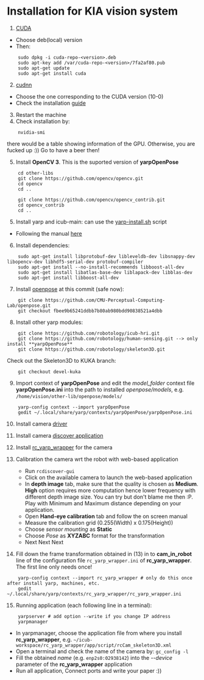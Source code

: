 # Installation for KIA vision system
1. [CUDA](https://developer.nvidia.com/cuda-downloads)
- Choose deb(local) version
- Then: 
```
    sudo dpkg -i cuda-repo-<version>.deb
    sudo apt-key add /var/cuda-repo-<version>/7fa2af80.pub
    sudo apt-get update
    sudo apt-get install cuda
```
2. [cudnn](https://developer.nvidia.com/rdp/cudnn-download)
- Choose the one corresponding to the CUDA version (10-0)
- Check the installation [guide](https://docs.nvidia.com/deeplearning/sdk/cudnn-install/index.html)

3. Restart the machine
4. Check installation by:
```
    nvidia-smi
```
there would be a table showing information of the GPU. Otherwise, you are fucked up :)) Go to have a beer then!

5. Install **OpenCV 3**. This is the suported version of **yarpOpenPose**
```
	cd other-libs
	git clone https://github.com/opencv/opencv.git
	cd opencv
	cd ..
	 
	git clone https://github.com/opencv/opencv_contrib.git
	cd opencv_contrib
	cd ..
```

5. Install yarp and icub-main: can use the [yarp-install.sh](https://github.com/towardthesea/KIA_vision_setting/blob/master/yarp-install.sh) script
- Following the manual [here](http://wiki.icub.org/wiki/Linux:Installation_from_sources)

6. Install dependencies:
```
	sudo apt-get install libprotobuf-dev libleveldb-dev libsnappy-dev libopencv-dev libhdf5-serial-dev protobuf-compiler
	sudo apt-get install --no-install-recommends libboost-all-dev
	sudo apt-get install libatlas-base-dev liblapack-dev libblas-dev
	sudo apt-get install libboost-all-dev
```

7. Install [openpose](https://github.com/CMU-Perceptual-Computing-Lab/openpose.git) at this commit (safe now):
```
	git clone https://github.com/CMU-Perceptual-Computing-Lab/openpose.git
	git checkout fbee9b65241ddbb7b80ab980bdd90838521a4dbb 
```

8. Install other yarp modules:
```
	git clone https://github.com/robotology/icub-hri.git
	git clone https://github.com/robotology/human-sensing.git --> only install **yarpOpenPose**
	git clone https://github.com/robotology/skeleton3D.git
```
Check out the Skeleton3D to KUKA branch: 
```
	git checkout devel-kuka
```
9. Import context of **yarpOpenPose** and edit the *model_folder* context file **yarpOpenPose.ini** into the path to installed *openpose/models*, e.g. `/home/vision/other-lib/openpose/models/`
```
	yarp-config context --import yarpOpenPose
	gedit ~/.local/share/yarp/contexts/yarpOpenPose/yarpOpenPose.ini
```

10. Install camera [driver](https://github.com/roboception/rc_genicam_api.git)
11. Install camera [discover application](https://github.com/roboception/rcdiscover)

12. Install [rc_yarp_wrapper](https://github.com/robotology-playground/rc_yarp_wrapper) for the camera

13. Calibration the camera wrt the robot with web-based application
    - Run `rcdiscover-gui`
    - Click on the available camera to launch the web-based application
    - In **depth image** tab, make sure that the quality is chosen as **Medium**. **High** option requires more computation hence lower frequency with different depth image size. You can try but don't blame me then :P. Play with Minimum and Maximum distance depending on your application.
    - Open **Hand-eye calibration** tab and follow the on screen manual
	- Measure the calibration grid (0.255(Width) x 0.175(Height))
	- Choose *sensor mounting* as **Static**
	- Choose *Pose* as **XYZABC** format for the transformation
	- Next Next Next



14. Fill down the frame transformation obtained in (13) in to **cam_in_robot** line of the configuration file `rc_yarp_wrapper.ini` of **rc_yarp_wrapper**. The first line only needs once!
```
	yarp-config context --import rc_yarp_wrapper # only do this once after install yarp, machines, etc.
	gedit ~/.local/share/yarp/contexts/rc_yarp_wrapper/rc_yarp_wrapper.ini
```
15. Running application (each following line in a terminal):
```
	yarpserver # add option --write if you change IP address
	yarpmanager
```
- In yarpmanager, choose the application file from where you install **rc_yarp_wrapper**, e.g. `~/icub-workspace/rc_yarp_wrapper/app/script/rcCam_skeleton3D.xml`
- Open a terminal and check the name of the camera by: `gc_config -l`
- Fill the obtained *name* (e.g. `enp2s0:02938142`) into the *--device* parameter of the **rc_yarp_wrapper** application
- Run all application, Connect ports and write your paper :))


